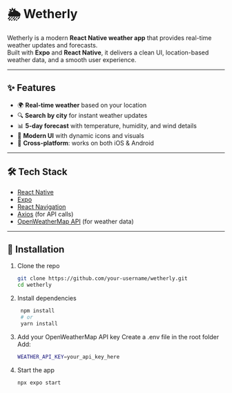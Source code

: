 # 🌦️ Wetherly

Wetherly is a modern **React Native weather app** that provides real-time weather updates and forecasts.  
Built with **Expo** and **React Native**, it delivers a clean UI, location-based weather data, and a smooth user experience.

---

## ✨ Features

- 🌍 **Real-time weather** based on your location  
- 🔍 **Search by city** for instant weather updates  
- 📊 **5-day forecast** with temperature, humidity, and wind details  
- 🎨 **Modern UI** with dynamic icons and visuals  
- 📱 **Cross-platform**: works on both iOS & Android  

---

## 🛠️ Tech Stack

- [React Native](https://reactnative.dev/)  
- [Expo](https://expo.dev/)  
- [React Navigation](https://reactnavigation.org/)  
- [Axios](https://axios-http.com/) (for API calls)  
- [OpenWeatherMap API](https://openweathermap.org/api) (for weather data)  

---

## 🚀 Installation

1. Clone the repo  
   ```bash
   git clone https://github.com/your-username/wetherly.git
   cd wetherly
2. Install dependencies
   ```bash
    npm install
    # or
    yarn install
4. Add your OpenWeatherMap API key
    Create a .env file in the root folder
    Add:
    ```bash
    WEATHER_API_KEY=your_api_key_here
5. Start the app
    ```bash
    npx expo start
